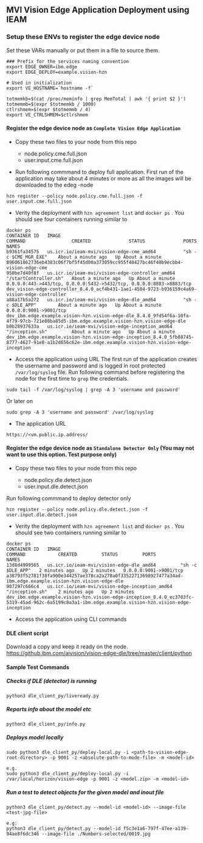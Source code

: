 ## MVI Vision Edge Application Deployment using IEAM

### Setup these ENVs to register the edge device node 
Set these VARs manually or put them in a file to source them.

```
### Prefix for the services naming convention 
export EDGE_OWNER=ibm.edge
export EDGE_DEPLOY=example.vision-hzn

# Used in initialization
export VE_HOSTNAME=`hostname -f`

totmemkb=$(cat /proc/meminfo | grep MemTotal | awk '{ print $2 }')
totmemmb=$(expr $totmemkb / 1000)
ctlrshmem=$(expr $totmemmb / 4)
export VE_CTRLSHMEM=$ctlrshmem
```

#### Register the edge device node as `Complete Vision Edge Application`
- Copy these two files to your node from this repo 

  - node.policy.cme.full.json
  - user.input.cme.full.json

- Run following commmand to deploy full application. First run of the application may take about 4 minutes or more as all the images will be downloaded to the edeg -node  
```
hzn register --policy node.policy.cme.full.json -f user.input.cme.full.json
```

- Verity the deployment with `hzn agreement list` and `docker ps` . You should see four containers running similar to 
```
docker ps
CONTAINER ID   IMAGE                                             COMMAND                 CREATED              STATUS              PORTS                                                                  NAMES
b9361fa34575   us.icr.io/ieam-mvi/vision-edge-cme_amd64          "sh -c $CME_MGR_EXE"    About a minute ago   Up About a minute                                                                          896061062736eb4383c06f7bf5f45d00a373059cc955f40427bc46f40b9ecbb4-vision-edge-cme
950be7d40f8f   us.icr.io/ieam-mvi/vision-edge-controller_amd64   "/startController.sh"   About a minute ago   Up About a minute   0.0.0.0:443->443/tcp, 0.0.0.0:5432->5432/tcp, 0.0.0.0:8883->8883/tcp   dev_vision-edge-controller_8.4.0_acf4b431-1ae1-4584-9723-b936159c4a69-vision-edge-controller
a88a17b5a272   us.icr.io/ieam-mvi/vision-edge-dle_amd64          "sh -c $DLE_APP"        About a minute ago   Up About a minute   0.0.0.0:9001->9001/tcp                                                 dev_ibm.edge.example.vision-hzn.vision-edge-dle_8.4.0_9fd54f6a-10fa-4f79-97cb-721e08ba85d5-ibm.edge.example.vision-hzn.vision-edge-dle
b0b28937633a   us.icr.io/ieam-mvi/vision-edge-inception_amd64    "/inception.sh"         About a minute ago   Up About a minute                                                                          dev_ibm.edge.example.vision-hzn.vision-edge-inception_8.4.0_5fb88745-8777-4627-91e8-a1b2d656c62e-ibm.edge.example.vision-hzn.vision-edge-inception
```

- Access the application using URL
The first run of the application creates the username and password and is logged in root protected `/var/log/syslog` file. Run following command before registering the node for the first time to `grep` the credentials.
```
sudo tail -f /var/log/syslog | grep -A 3 'username and password'

```
Or later on
```
sudo grep -A 3 'username and password' /var/log/syslog
```

- The application URL
```
https://<vm.public.ip.address/
``` 

#### Register the edge device node as `Standalone Detector Only` (You may not want to use this option. Test purpose only)
- Copy these two files to your node from this repo 

  - node.policy.dle.detect.json
  - user.input.dle.detect.json

Run following commmand to deploy detector only 
```
hzn register --policy node.policy.dle.detect.json -f user.input.dle.detect.json
```
- Verity the deployment with `hzn agreement list` and `docker ps` . You should see two containers running similar to 
```
docker ps
CONTAINER ID   IMAGE                                            COMMAND            CREATED         STATUS         PORTS                    NAMES
13d8d4999565   us.icr.io/ieam-mvi/vision-edge-dle_amd64         "sh -c $DLE_APP"   2 minutes ago   Up 2 minutes   0.0.0.0:9001->9001/tcp   a38793f52781f38fa900e344257ae378ca2a278a0f33522713698927477a34ad-ibm.edge.example.vision-hzn.vision-edge-dle
907297c666c4   us.icr.io/ieam-mvi/vision-edge-inception_amd64   "/inception.sh"    2 minutes ago   Up 2 minutes                            dev_ibm.edge.example.vision-hzn.vision-edge-inception_8.4.0_ec3703fc-5319-45ad-962c-6a5199c8a3a1-ibm.edge.example.vision-hzn.vision-edge-inception
```

- Access the application using CLI commands

#### DLE client script
Download a copy and keep it ready on the node.
https://github.ibm.com/aivision/vision-edge-dle/tree/master/client/python

#### Sample Test Commands
##### Checks if DLE (detector) is running 
```
python3 dle_client_py/liveready.py 
```

##### Reports info about the model etc
```
python3 dle_client_py/info.py
```
##### Deploys model locally
```
sudo python3 dle_client_py/deploy-local.py -i <path-to-vision-edge-root-directory> -p 9001 -z <absolute-path-to-mode-file> -m <model-id>

e.g.
sudo python3 dle_client_py/deploy-local.py -i /var/local/horizon/vision-edge -p 9001 -z <model.zip> -m <model-id>
```
##### Run a test to detect objects for the given model and inout file
```
python3 dle_client_py/detect.py --model-id <model-id> --image-file <test-jpg-file> 

e.g:
python3 dle_client_py/detect.py --model-id f5c3e1a6-797f-47ee-a139-94ae8f6dc346 --image-file ./Numbers-selected/0019.jpg 
```

